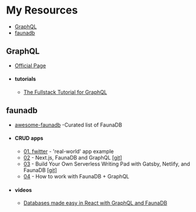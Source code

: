 # My Resources

- [GraphQL](#GraphQL)
- [faunadb](#faunadb)

## GraphQL
* [Official Page](https://graphql.org)
* #### tutorials
    - [The Fullstack Tutorial for GraphQL](https://www.howtographql.com/)
    
## faunadb
* [awesome-faunadb](https://github.com/n400/awesome-faunadb/blob/master/README.md) -Curated list of FaunaDB
* #### CRUD apps
    - [01. fwitter](https://github.com/fauna-brecht/fwitter) - 'real-world' app example
    - [02](https://dev.to/kjmczk/crud-app-with-next-js-faunadb-and-graphql-32ml) - Next.js, FaunaDB and GraphQL [[git]](https://github.com/kjmczk/next-fauna-graphql-crud)
    - [03](https://owlypixel.com/build-serverless-writing-pad) - Build Your Own Serverless Writing Pad with Gatsby, Netlify, and FaunaDB [[git]](https://github.com/owlypixel/serverless-writing-pad-tutorial)
    - [04](https://www.freecodecamp.org/news/how-to-use-faunadb/) - How to work with FaunaDB + GraphQL

    
    
    
* #### videos
    - [Databases made easy in React with GraphQL and FaunaDB](https://www.youtube.com/watch?v=_kEDBitNbnY)

